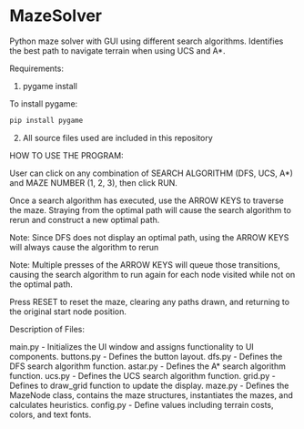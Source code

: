 # MazeSolver
Python maze solver with GUI using different search algorithms.
Identifies the best path to navigate terrain when using UCS and A*. 

Requirements:  
1. pygame install 

To install pygame: 
```bash
pip install pygame
```

2. All source files used are included in this repository 

HOW TO USE THE PROGRAM: 

User can click on any combination of SEARCH ALGORITHM (DFS, UCS, A*) and
MAZE NUMBER (1, 2, 3), then click RUN. 

Once a search algorithm has executed, use the ARROW KEYS to traverse the 
maze. Straying from the optimal path will cause the search algorithm to 
rerun and construct a new optimal path.

Note: Since DFS does not display an optimal path, using the ARROW KEYS
will always cause the algorithm to rerun

Note: Multiple presses of the ARROW KEYS will queue those transitions,
causing the search algorithm to run again for each node visited while not 
on the optimal path. 

Press RESET to reset the maze, clearing any paths drawn, and returning 
to the original start node position. 


Description of Files: 

main.py - Initializes the UI window and assigns functionality to UI components.
buttons.py - Defines the button layout.
dfs.py - Defines the DFS search algorithm function. 
astar.py - Defines the A* search algorithm function.
ucs.py - Defines the UCS search algorithm function. 
grid.py - Defines to draw_grid function to update the display.
maze.py - Defines the MazeNode class, contains the maze structures, 
          instantiates the mazes, and calculates heuristics.
config.py - Define values including terrain costs, colors, and text fonts. 